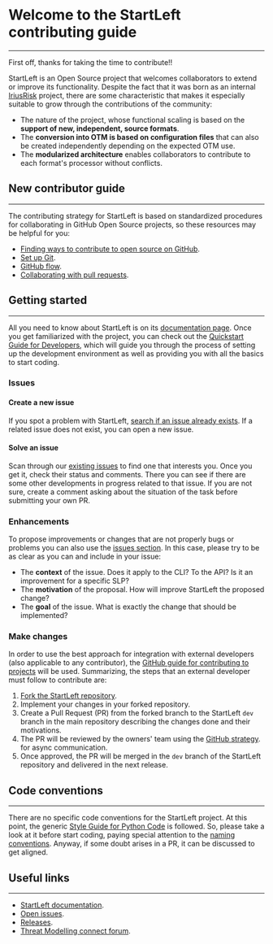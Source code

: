 # Welcome to the StartLeft contributing guide

---
First off, thanks for taking the time to contribute!!

StartLeft is an Open Source project that welcomes collaborators to extend or improve its functionality. Despite
the fact that it was born as an internal [IriusRisk](https://iriusrisk.com) project, there are some characteristic that 
makes it especially suitable to grow through the contributions of the community:

* The nature of the project, whose functional scaling is based on the **support of new, independent, source
  formats**.
* The **conversion into OTM is based on configuration files** that can also be created independently depending on the
  expected OTM use.
* The **modularized architecture** enables collaborators to contribute to each format's processor without conflicts.

## New contributor guide

---
The contributing strategy for StartLeft is based on standardized procedures for collaborating in GitHub Open Source
projects, so these resources may be helpful for you:

* [Finding ways to contribute to open source on GitHub](https://docs.github.com/en/get-started/exploring-projects-on-github/finding-ways-to-contribute-to-open-source-on-github).
* [Set up Git](https://docs.github.com/en/get-started/quickstart/set-up-git).
* [GitHub flow](https://docs.github.com/en/get-started/quickstart/github-flow).
* [Collaborating with pull requests](https://docs.github.com/en/github/collaborating-with-pull-requests).

## Getting started

---

All you need to know about StartLeft is on its [documentation page](http://iriusrisk.github.io/startleft). Once you
get familiarized with the project, you can check out the
[Quickstart Guide for Developers](http://iriusrisk.github.io/startleft/development/Quickstart-Guide-for-Developers/),
which will guide you through the process of setting up the development environment as well as providing you with all
the basics to start coding.

### Issues

#### Create a new issue
If you spot a problem with StartLeft, [search if an issue already exists](https://github.com/iriusrisk/startleft/issues).
If a related issue does not exist, you can open a new issue.

#### Solve an issue
Scan through our [existing issues](https://github.com/iriusrisk/startleft/issues) to find one that interests you.
Once you get it, check their status and comments. There you can see if there are some other developments in progress
related to that issue. If you are not sure, create a comment asking about the situation of the task before
submitting your own PR.

### Enhancements
To propose improvements or changes that are not properly bugs or problems you can also use the
[issues section](https://github.com/iriusrisk/startleft/issues). In this case, please try to be as clear as you can
and include in your issue:
* The **context** of the issue. Does it apply to the CLI? To the API? Is it an improvement for a specific SLP?
* The **motivation** of the proposal. How will improve StartLeft the proposed change?
* The **goal** of the issue. What is exactly the change that should be implemented?

### Make changes
In order to use the best approach for integration with external developers (also applicable to any contributor), the
[GitHub guide for contributing to projects](https://docs.github.com/en/get-started/quickstart/contributing-to-projects)
will be used. Summarizing, the steps that an external developer must follow to contribute are:

1. [Fork the StartLeft repository](https://github.com/iriusrisk/startleft/fork).
2. Implement your changes in your forked repository.
3. Create a Pull Request (PR) from the forked branch to the StartLeft `dev` branch in the main
   repository describing the changes done and their motivations.
4. The PR will be reviewed by the owners' team using the
   [GitHub strategy](https://docs.github.com/en/pull-requests/collaborating-with-pull-requests/reviewing-changes-in-pull-requests/reviewing-proposed-changes-in-a-pull-request).
   for async communication.
5. Once approved, the PR will be merged in the `dev` branch of the StartLeft repository and delivered in the next
   release.

## Code conventions

---
There are no specific code conventions for the StartLeft project. At this point, the generic
[Style Guide for Python Code](https://peps.python.org/pep-0008/) is followed. So, please take a look at it before
start coding, paying special attention to the
[naming conventions](https://peps.python.org/pep-0008/#naming-conventions). Anyway, if some doubt arises in a PR, it
can be discussed to get aligned.


## Useful links

---
* <a href="http://iriusrisk.github.io/startleft" target="_blank">StartLeft documentation</a>.
* <a href="https://github.com/iriusrisk/startleft/issues" target="_blank">Open issues</a>.
* <a href="https://github.com/iriusrisk/startleft/releases" target="_blank">Releases</a>.
* <a href="https://www.threatmodelingconnect.com/" target="_blank">Threat Modelling connect forum</a>.
